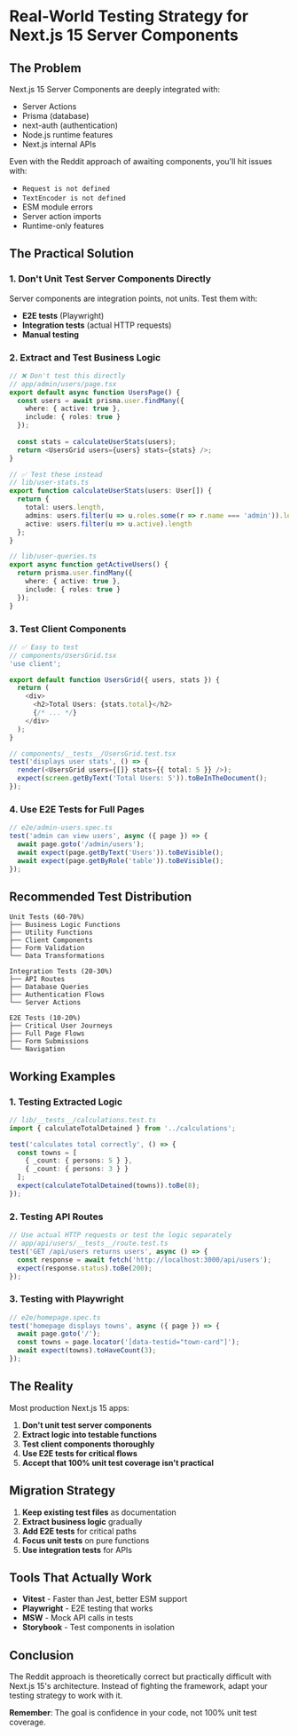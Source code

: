 # Real-World Testing Strategy for Next.js 15 Server Components

## The Problem

Next.js 15 Server Components are deeply integrated with:
- Server Actions
- Prisma (database)
- next-auth (authentication)
- Node.js runtime features
- Next.js internal APIs

Even with the Reddit approach of awaiting components, you'll hit issues with:
- `Request is not defined`
- `TextEncoder is not defined`
- ESM module errors
- Server action imports
- Runtime-only features

## The Practical Solution

### 1. **Don't Unit Test Server Components Directly**

Server components are integration points, not units. Test them with:
- **E2E tests** (Playwright)
- **Integration tests** (actual HTTP requests)
- **Manual testing**

### 2. **Extract and Test Business Logic**

```typescript
// ❌ Don't test this directly
// app/admin/users/page.tsx
export default async function UsersPage() {
  const users = await prisma.user.findMany({
    where: { active: true },
    include: { roles: true }
  });
  
  const stats = calculateUserStats(users);
  return <UsersGrid users={users} stats={stats} />;
}

// ✅ Test these instead
// lib/user-stats.ts
export function calculateUserStats(users: User[]) {
  return {
    total: users.length,
    admins: users.filter(u => u.roles.some(r => r.name === 'admin')).length,
    active: users.filter(u => u.active).length
  };
}

// lib/user-queries.ts
export async function getActiveUsers() {
  return prisma.user.findMany({
    where: { active: true },
    include: { roles: true }
  });
}
```

### 3. **Test Client Components**

```typescript
// ✅ Easy to test
// components/UsersGrid.tsx
'use client';

export default function UsersGrid({ users, stats }) {
  return (
    <div>
      <h2>Total Users: {stats.total}</h2>
      {/* ... */}
    </div>
  );
}

// components/__tests__/UsersGrid.test.tsx
test('displays user stats', () => {
  render(<UsersGrid users={[]} stats={{ total: 5 }} />);
  expect(screen.getByText('Total Users: 5')).toBeInTheDocument();
});
```

### 4. **Use E2E Tests for Full Pages**

```typescript
// e2e/admin-users.spec.ts
test('admin can view users', async ({ page }) => {
  await page.goto('/admin/users');
  await expect(page.getByText('Users')).toBeVisible();
  await expect(page.getByRole('table')).toBeVisible();
});
```

## Recommended Test Distribution

```
Unit Tests (60-70%)
├── Business Logic Functions
├── Utility Functions
├── Client Components
├── Form Validation
└── Data Transformations

Integration Tests (20-30%)
├── API Routes
├── Database Queries
├── Authentication Flows
└── Server Actions

E2E Tests (10-20%)
├── Critical User Journeys
├── Full Page Flows
├── Form Submissions
└── Navigation
```

## Working Examples

### 1. Testing Extracted Logic
```typescript
// lib/__tests__/calculations.test.ts
import { calculateTotalDetained } from '../calculations';

test('calculates total correctly', () => {
  const towns = [
    { _count: { persons: 5 } },
    { _count: { persons: 3 } }
  ];
  expect(calculateTotalDetained(towns)).toBe(8);
});
```

### 2. Testing API Routes
```typescript
// Use actual HTTP requests or test the logic separately
// app/api/users/__tests__/route.test.ts
test('GET /api/users returns users', async () => {
  const response = await fetch('http://localhost:3000/api/users');
  expect(response.status).toBe(200);
});
```

### 3. Testing with Playwright
```typescript
// e2e/homepage.spec.ts
test('homepage displays towns', async ({ page }) => {
  await page.goto('/');
  const towns = page.locator('[data-testid="town-card"]');
  await expect(towns).toHaveCount(3);
});
```

## The Reality

Most production Next.js 15 apps:
1. **Don't unit test server components**
2. **Extract logic into testable functions**
3. **Test client components thoroughly**
4. **Use E2E tests for critical flows**
5. **Accept that 100% unit test coverage isn't practical**

## Migration Strategy

1. **Keep existing test files** as documentation
2. **Extract business logic** gradually
3. **Add E2E tests** for critical paths
4. **Focus unit tests** on pure functions
5. **Use integration tests** for APIs

## Tools That Actually Work

- **Vitest** - Faster than Jest, better ESM support
- **Playwright** - E2E testing that works
- **MSW** - Mock API calls in tests
- **Storybook** - Test components in isolation

## Conclusion

The Reddit approach is theoretically correct but practically difficult with Next.js 15's architecture. Instead of fighting the framework, adapt your testing strategy to work with it.

**Remember**: The goal is confidence in your code, not 100% unit test coverage.